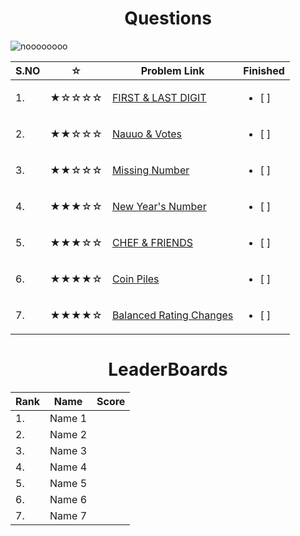 














<h1 align = "center">Questions</h1>

![noooooooo](https://media.giphy.com/media/3o7btZ1Gm7ZL25pLMs/giphy.gif)

| S.NO | ☆   | Problem Link                                                                                                                                                                              | Finished                  |
|--------| --- | ----------------------------------------------------------------------------------------------------------------------------------------------------------------------------------------- | ------------------------- |
| 1. | ★☆☆☆☆ | [FIRST & LAST DIGIT](https://www.codechef.com/problems/FLOW004)                        | <ul> <li> [ ] </li> </ul> |
|  2.| ★★☆☆☆ | [Nauuo & Votes](https://codeforces.com/contest/1173/problem/A)                          | <ul> <li> [ ] </li> </ul> |
|  3.| ★★☆☆☆ | [Missing Number](https://cses.fi/problemset/task/1083) | <ul> <li> [ ] </li> </ul> |
|  4.| ★★★☆☆ | [New Year's Number](https://codeforces.com/contest/1475/problem/B)                                            | <ul> <li> [ ] </li> </ul> |
|  5.| ★★★☆☆ | [CHEF & FRIENDS](https://www.codechef.com/problems/FRUITS)                         | <ul> <li> [ ] </li> </ul> |
|  6.| ★★★★☆ | [Coin Piles](https://cses.fi/problemset/task/1754)                         | <ul> <li> [ ] </li> </ul> |
|  7.| ★★★★☆ | [Balanced Rating Changes](https://codeforces.com/problemset/problem/1237/A)                         | <ul> <li> [ ] </li> </ul> |



<h1 align = "center">LeaderBoards</h1>

| Rank | Name   | Score                                                                                                                                                                          |
|--------| --- | ----------------------------------------------------------------------------------------------------------------------------------------------------------------------------------------- |
| 1. |  Name 1                 |  |
|  2.|    Name 2               |  |
|  3.|  Name 3  | |
|  4.| Name 4                                          | |
|  5.| Name 5                     |  |
|  6.|  Name 6                        | |
|  7.| Name 7                      |  |

